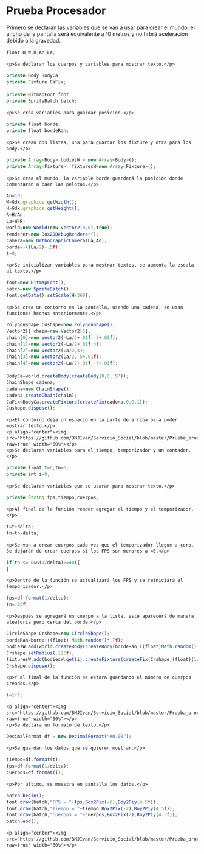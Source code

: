 <h1>Prueba Procesador</h1>
    <p>Primero se declaran las variables que se van a usar para crear el mundo, el ancho de la pantalla será equivalente a 10 metros y no hrbrá aceleración debido a la gravedad.</p>
    
```javascript
float H,W,R,An,La;
```

    <p>Se declaran los cuerpos y variables para mostrar texto.</p>

```javascript
private Body BodyCa;
private Fixture CaFix;

private BitmapFont font;
private SpriteBatch batch;
```

    <p>Se crea variables para guardar posición.</p>

```javascript
private float borde;
private float bordeRan;
```

    <p>Se crean dos listas, una para guardar los fixture y otra para los body.</p>


```javascript
private Array<Body> bodiesW = new Array<Body>();
private Array<Fixture>  fixturesW=new Array<Fixture>(); 
```

    <p>Se crea el mundo, la variable borde guardará la posición donde comenzaran a caer las pelotas.</p>

```javascript
An=10;
W=Gdx.graphics.getWidth();
H=Gdx.graphics.getHeight();
R=H/An;
La=W/R;
world=new World(new Vector2(0,0),true);
renderer=new Box2DDebugRenderer();
camera=new OrthographicCamera(La,An);
borde=-((La/2)-.5f);
t=0;
```

    <p>Se inicializan variables para mostrar textos, se aumenta la escala al texto.</p>

```javascript
font=new BitmapFont();
batch=new SpriteBatch();
font.getData().setScale(H/360);
```

    <p>Se crea un contorno en la pantalla, usando una cadena, se usan funciones hechas anteriormente.</p>

```javascript
PolygonShape Cushape=new PolygonShape();
Vector2[] chain=new Vector2[5];
chain[0]=new Vector2(-La/2+.01f,-5+.01f);
chain[1]=new Vector2(-La/2+.01f,4);
chain[2]=new Vector2(La/2,4);
chain[3]=new Vector2(La/2,-5+.01f);
chain[4]=new Vector2(-La/2+.01f,-5+.01f);

BodyCa=world.createBody(createBody(0,0,'S'));
ChainShape cadena;
cadena=new ChainShape();
cadena.createChain(chain);
CaFix=BodyCa.createFixture(createFix(cadena,0,0,1));
Cushape.dispose();
```

    <p>El contorno deja un espacio en la parte de arriba para poder mostrar texto.</p>
    <p align="center"><img src="https://github.com/BMJIvan/Servicio_Social/blob/master/Prueba_procesador/imagen01.jpg?raw=true" width="60%"></p>
    <p>Se declaran variables para el tiempo, temporizador y un contador.</p>

```javascript
private float t=0,tn=0;
private int i=0;
```

    <p>Se declaran variables que se usaran para mostrar texto.</p>

```javascript
private String fps,tiempo,cuerpos;
```

    <p>Al final de la función render agregar el tiempo y el temporizador.</p>
    
```javascript
t=t+delta;
tn=tn-delta;
```

    <p>Se van a crear cuerpos cada vez que el temporizador llegue a cero. Se dejarán de crear cuerpos si los FPS son menores a 40.</p>

```javascript
if(tn <= 0&&(1/delta)>=40){
}
```

    <p>Dentro de la función se actualizará los FPS y se reiniciará el temporizador.</p>

```javascript
fps=df.format(1/delta);
tn=.15f;
```

    <p>Después se agregará un cuerpo a la lista, este aparecerá de manera aleatoria pero cerca del borde.</p>

```javascript
CircleShape Crshape=new CircleShape();
bordeRan=borde+((float) Math.random()*.7f);
bodiesW.add(world.createBody(createBody(bordeRan,((float)Math.random()*.25f+3.5f),'D')));
Crshape.setRadius(.125f);
fixturesW.add(bodiesW.get(i).createFixture(createFix(Crshape,(float)(1/(Math.pow(.5f,2)*Math.PI)),0,.99f)));
Crshape.dispose();
```

    <p>Y al final de la función se estará guardando el número de cuerpos creados.</p>

```javascript
i=i+1;
```

    <p align="center"><img src="https://github.com/BMJIvan/Servicio_Social/blob/master/Prueba_procesador/imagen02.jpg?raw=true" width="60%"></p>
    <p>Se declara un formato de texto.</p>

```javascript
DecimalFormat df = new DecimalFormat("#0.00");
```

    <p>Se guardan los datos que se quieren mostrar.</p>

```javascript
tiempo=df.format(t);
fps=df.format(1/delta);
cuerpos=df.format(i);
```

    <p>Por último, se muestra en pantalla los datos.</p>

```javascript
batch.begin();
font.draw(batch,"FPS = "+fps,Box2Pix(-6),Boy2Piy(4.5f));
font.draw(batch,"Tiempo = "+tiempo,Box2Pix(-2),Boy2Piy(4.5f));
font.draw(batch,"Cuerpos = "+cuerpos,Box2Pix(2),Boy2Piy(4.5f));
batch.end();
```

    <p align="center"><img src="https://github.com/BMJIvan/Servicio_Social/blob/master/Prueba_procesador/imagen03.jpg?raw=true" width="60%"></p>